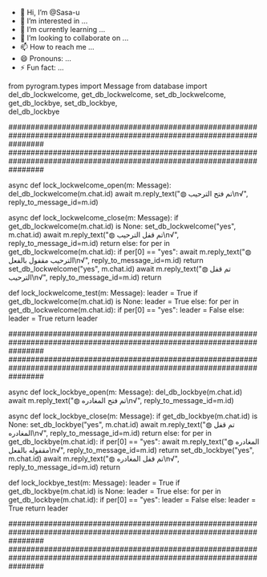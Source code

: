 - 👋 Hi, I’m @Sasa-u
- 👀 I’m interested in ...
- 🌱 I’m currently learning ...
- 💞️ I’m looking to collaborate on ...
- 📫 How to reach me ...
- 😄 Pronouns: ...
- ⚡ Fun fact: ...

<!---
Sasa-u/Sasa-u is a ✨ special ✨ repository because its `README.md` (this file) appears on your GitHub profile.
You can click the Preview link to take a look at your changes.
--->
from pyrogram.types import Message
from database import del_db_lockwelcome, get_db_lockwelcome, set_db_lockwelcome, get_db_lockbye, set_db_lockbye, \
    del_db_lockbye


########################################################################################################################
########################################################################################################################

async def lock_lockwelcome_open(m: Message):
    del_db_lockwelcome(m.chat.id)
    await m.reply_text("◍ تم فتح الترحيب\n√", reply_to_message_id=m.id)


async def lock_lockwelcome_close(m: Message):
    if get_db_lockwelcome(m.chat.id) is None:
        set_db_lockwelcome("yes", m.chat.id)
        await m.reply_text("◍ تم قفل الترحيب\n√", reply_to_message_id=m.id)
        return
    else:
        for per in get_db_lockwelcome(m.chat.id):
            if per[0] == "yes":
                await m.reply_text("◍ الترحيب مقفول بالفعل\n√", reply_to_message_id=m.id)
                return
        set_db_lockwelcome("yes", m.chat.id)
        await m.reply_text("◍ تم قفل الترحيب\n√", reply_to_message_id=m.id)
        return


def lock_lockwelcome_test(m: Message):
    leader = True
    if get_db_lockwelcome(m.chat.id) is None:
        leader = True
    else:
        for per in get_db_lockwelcome(m.chat.id):
            if per[0] == "yes":
                leader = False
            else:
                leader = True
    return leader


########################################################################################################################
########################################################################################################################

async def lock_lockbye_open(m: Message):
    del_db_lockbye(m.chat.id)
    await m.reply_text("◍ تم فتح المغادره\n√", reply_to_message_id=m.id)


async def lock_lockbye_close(m: Message):
    if get_db_lockbye(m.chat.id) is None:
        set_db_lockbye("yes", m.chat.id)
        await m.reply_text("◍ تم قفل المغادره\n√", reply_to_message_id=m.id)
        return
    else:
        for per in get_db_lockbye(m.chat.id):
            if per[0] == "yes":
                await m.reply_text("◍ المغادره مقفوله بالفعل\n√", reply_to_message_id=m.id)
                return
        set_db_lockbye("yes", m.chat.id)
        await m.reply_text("◍ تم قفل المغادره\n√", reply_to_message_id=m.id)
        return


def lock_lockbye_test(m: Message):
    leader = True
    if get_db_lockbye(m.chat.id) is None:
        leader = True
    else:
        for per in get_db_lockbye(m.chat.id):
            if per[0] == "yes":
                leader = False
            else:
                leader = True
    return leader


########################################################################################################################
########################################################################################################################

